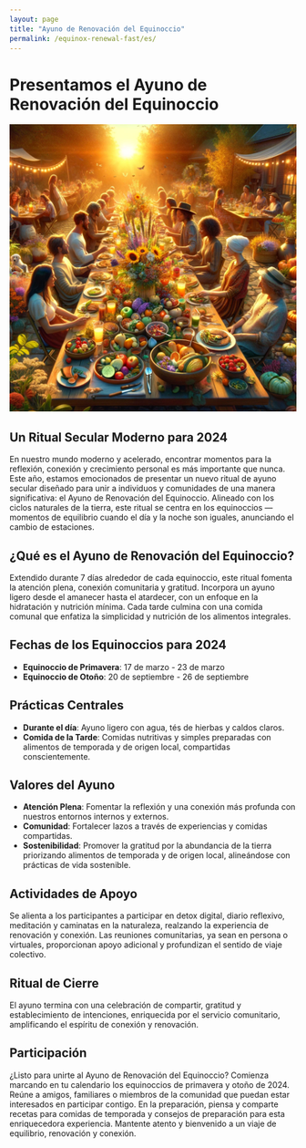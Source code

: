 ```yaml
---
layout: page
title: "Ayuno de Renovación del Equinoccio"
permalink: /equinox-renewal-fast/es/
---
```

# Presentamos el Ayuno de Renovación del Equinoccio

![Ayuno de Renovación del Equinoccio](/images/Equinox-Renewal-Fast.webp)

## Un Ritual Secular Moderno para 2024

En nuestro mundo moderno y acelerado, encontrar momentos para la reflexión, conexión y crecimiento personal es más importante que nunca. Este año, estamos emocionados de presentar un nuevo ritual de ayuno secular diseñado para unir a individuos y comunidades de una manera significativa: el Ayuno de Renovación del Equinoccio. Alineado con los ciclos naturales de la tierra, este ritual se centra en los equinoccios —momentos de equilibrio cuando el día y la noche son iguales, anunciando el cambio de estaciones.

## ¿Qué es el Ayuno de Renovación del Equinoccio?

Extendido durante 7 días alrededor de cada equinoccio, este ritual fomenta la atención plena, conexión comunitaria y gratitud. Incorpora un ayuno ligero desde el amanecer hasta el atardecer, con un enfoque en la hidratación y nutrición mínima. Cada tarde culmina con una comida comunal que enfatiza la simplicidad y nutrición de los alimentos integrales.

## Fechas de los Equinoccios para 2024

- **Equinoccio de Primavera**: 17 de marzo - 23 de marzo
- **Equinoccio de Otoño**: 20 de septiembre - 26 de septiembre

## Prácticas Centrales

- **Durante el día**: Ayuno ligero con agua, tés de hierbas y caldos claros.
- **Comida de la Tarde**: Comidas nutritivas y simples preparadas con alimentos de temporada y de origen local, compartidas conscientemente.

## Valores del Ayuno

- **Atención Plena**: Fomentar la reflexión y una conexión más profunda con nuestros entornos internos y externos.
- **Comunidad**: Fortalecer lazos a través de experiencias y comidas compartidas.
- **Sostenibilidad**: Promover la gratitud por la abundancia de la tierra priorizando alimentos de temporada y de origen local, alineándose con prácticas de vida sostenible.

## Actividades de Apoyo

Se alienta a los participantes a participar en detox digital, diario reflexivo, meditación y caminatas en la naturaleza, realzando la experiencia de renovación y conexión. Las reuniones comunitarias, ya sean en persona o virtuales, proporcionan apoyo adicional y profundizan el sentido de viaje colectivo.

## Ritual de Cierre

El ayuno termina con una celebración de compartir, gratitud y establecimiento de intenciones, enriquecida por el servicio comunitario, amplificando el espíritu de conexión y renovación.

## Participación

¿Listo para unirte al Ayuno de Renovación del Equinoccio? Comienza marcando en tu calendario los equinoccios de primavera y otoño de 2024. Reúne a amigos, familiares o miembros de la comunidad que puedan estar interesados en participar contigo. En la preparación, piensa y comparte recetas para comidas de temporada y consejos de preparación para esta enriquecedora experiencia. Mantente atento y bienvenido a un viaje de equilibrio, renovación y conexión.
